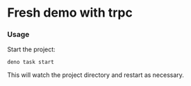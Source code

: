 # Fresh demo with trpc

### Usage

Start the project:

```
deno task start
```

This will watch the project directory and restart as necessary.

